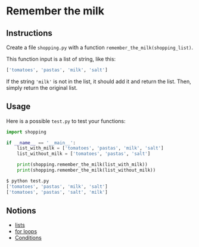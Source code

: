 # Remember the milk

## Instructions

Create a file `shopping.py` with a function `remember_the_milk(shopping_list)`. 

This function input is a list of string, like this:

```python
['tomatoes', 'pastas', 'milk', 'salt']
```

If the string `'milk'` is not in the list, it should add it and return the list. Then, simply return the original list.


## Usage

Here is a possible `test.py` to test your functions:

```python
import shopping

if __name__ == '__main__':
    list_with_milk = ['tomatoes', 'pastas', 'milk', 'salt']
    list_without_milk = ['tomatoes', 'pastas', 'salt']

    print(shopping.remember_the_milk(list_with_milk))
    print(shopping.remember_the_milk(list_without_milk))
```

```bash
$ python test.py
['tomatoes', 'pastas', 'milk', 'salt']
['tomatoes', 'pastas', 'salt', 'milk']
```

## Notions

* [lists](https://openclassrooms.com/fr/courses/7168871-apprenez-les-bases-du-langage-python/7290436-enregistrez-des-groupes-de-donnees-avec-les-listes)
* [for loops](https://openclassrooms.com/fr/courses/7168871-apprenez-les-bases-du-langage-python/7296286-repetez-des-taches-facilement-a-l-aide-de-boucles)
* [Conditions](https://openclassrooms.com/fr/courses/7168871-apprenez-les-bases-du-langage-python/7168878-controlez-le-deroulement-de-votre-programme-avec-des-conditions)
